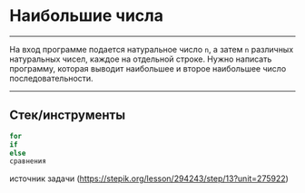 # Наибольшие числа

___

На вход программе подается натуральное число `n`, а затем `n` различных натуральных чисел, каждое на отдельной строке. Нужно написать программу, которая выводит наибольшее и второе наибольшее число последовательности.
___

## Стек/инструменты


```python
for
if
else
сравнения
```

источник задачи (https://stepik.org/lesson/294243/step/13?unit=275922)

